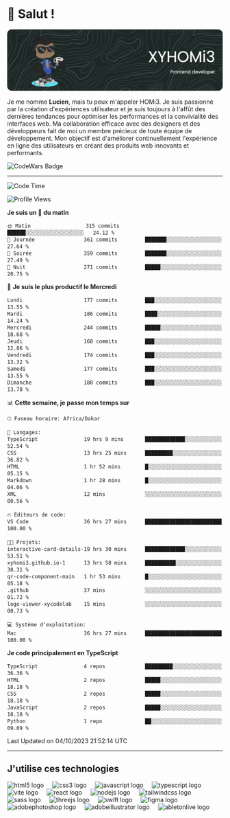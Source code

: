 # 👋 Salut !

![Header](./github-header-image.png)

Je me nomme **Lucien**, mais tu peux m'appeler HOMi3. Je suis passionné par la création d'expériences utilisateur et je suis toujours à l'affût des dernières tendances pour optimiser les performances et la convivialité des interfaces web. Ma collaboration efficace avec des designers et des développeurs fait de moi un membre précieux de toute équipe de développement. Mon objectif est d'améliorer continuellement l'expérience en ligne des utilisateurs en créant des produits web innovants et performants.

![CodeWars Badge](https://www.codewars.com/users/xyhomi3/badges/small)

---
<!--START_SECTION:waka-->
![Code Time](http://img.shields.io/badge/Code%20Time-75%20hrs%2011%20mins-blue)

![Profile Views](http://img.shields.io/badge/Vues%20du%20profil-643-blue)

**Je suis un 🐤 du matin** 

```text
🌞 Matin                  315 commits         ██████░░░░░░░░░░░░░░░░░░░   24.12 % 
🌆 Journée                361 commits         ███████░░░░░░░░░░░░░░░░░░   27.64 % 
🌃 Soirée                 359 commits         ███████░░░░░░░░░░░░░░░░░░   27.49 % 
🌙 Nuit                   271 commits         █████░░░░░░░░░░░░░░░░░░░░   20.75 % 
```
📅 **Je suis le plus productif le Mercredi** 

```text
Lundi                    177 commits         ███░░░░░░░░░░░░░░░░░░░░░░   13.55 % 
Mardi                    186 commits         ████░░░░░░░░░░░░░░░░░░░░░   14.24 % 
Mercredi                 244 commits         █████░░░░░░░░░░░░░░░░░░░░   18.68 % 
Jeudi                    168 commits         ███░░░░░░░░░░░░░░░░░░░░░░   12.86 % 
Vendredi                 174 commits         ███░░░░░░░░░░░░░░░░░░░░░░   13.32 % 
Samedi                   177 commits         ███░░░░░░░░░░░░░░░░░░░░░░   13.55 % 
Dimanche                 180 commits         ███░░░░░░░░░░░░░░░░░░░░░░   13.78 % 
```


📊 **Cette semaine, je passe mon temps sur** 

```text
🕑︎ Fuseau horaire: Africa/Dakar

💬 Langages: 
TypeScript               19 hrs 9 mins       █████████████░░░░░░░░░░░░   52.54 % 
CSS                      13 hrs 25 mins      █████████░░░░░░░░░░░░░░░░   36.82 % 
HTML                     1 hr 52 mins        █░░░░░░░░░░░░░░░░░░░░░░░░   05.15 % 
Markdown                 1 hr 28 mins        █░░░░░░░░░░░░░░░░░░░░░░░░   04.06 % 
XML                      12 mins             ░░░░░░░░░░░░░░░░░░░░░░░░░   00.56 % 

🔥 Éditeurs de code: 
VS Code                  36 hrs 27 mins      █████████████████████████   100.00 % 

🐱‍💻 Projets: 
interactive-card-details-19 hrs 30 mins      █████████████░░░░░░░░░░░░   53.51 % 
xyhomi3.github.io-1      13 hrs 58 mins      ██████████░░░░░░░░░░░░░░░   38.31 % 
qr-code-component-main   1 hr 53 mins        █░░░░░░░░░░░░░░░░░░░░░░░░   05.18 % 
.github                  37 mins             ░░░░░░░░░░░░░░░░░░░░░░░░░   01.72 % 
logo-viewer-xycodelab    15 mins             ░░░░░░░░░░░░░░░░░░░░░░░░░   00.73 % 

💻 Système d'exploitation: 
Mac                      36 hrs 27 mins      █████████████████████████   100.00 % 
```

**Je code principalement en TypeScript** 

```text
TypeScript               4 repos             █████████░░░░░░░░░░░░░░░░   36.36 % 
HTML                     2 repos             █████░░░░░░░░░░░░░░░░░░░░   18.18 % 
CSS                      2 repos             █████░░░░░░░░░░░░░░░░░░░░   18.18 % 
JavaScript               2 repos             █████░░░░░░░░░░░░░░░░░░░░   18.18 % 
Python                   1 repo              ██░░░░░░░░░░░░░░░░░░░░░░░   09.09 % 
```




 Last Updated on 04/10/2023 21:52:14 UTC
<!--END_SECTION:waka-->
---

## J'utilise ces technologies

<div align="left">
  <img src="https://skillicons.dev/icons?i=html" height="40" alt="html5 logo"  />
  <img width="12" />
  <img src="https://skillicons.dev/icons?i=css" height="40" alt="css3 logo"  />
  <img width="12" />
  <img src="https://skillicons.dev/icons?i=js" height="40" alt="javascript logo"  />
  <img width="12" />
  <img src="https://skillicons.dev/icons?i=ts" height="40" alt="typescript logo"  />
  <img width="12" />
  <img src="https://skillicons.dev/icons?i=vite" height="40" alt="vite logo"  />
  <img width="12" />
  <img src="https://skillicons.dev/icons?i=react" height="40" alt="react logo"  />
  <img width="12" />
  <img src="https://cdn.jsdelivr.net/gh/devicons/devicon/icons/nodejs/nodejs-original.svg" height="40" alt="nodejs logo"  />
  <img width="12" />
  <img src="https://skillicons.dev/icons?i=tailwind" height="40" alt="tailwindcss logo"  />
  <img width="12" />
  <img src="https://skillicons.dev/icons?i=sass" height="40" alt="sass logo"  />
  <img width="12" />
  <img src="https://skillicons.dev/icons?i=threejs" height="40" alt="threejs logo"  />
  <img width="12" />
  <img src="https://skillicons.dev/icons?i=swift" height="40" alt="swift logo"  />
  <img width="12" />
  <img src="https://skillicons.dev/icons?i=figma" height="40" alt="figma logo"  />
  <img width="12" />
  <img src="https://skillicons.dev/icons?i=ps" height="40" alt="adobephotoshop logo"  />
  <img width="12" />
  <img src="https://skillicons.dev/icons?i=ai" height="40" alt="adobeillustrator logo"  />
  <img width="12" />
  <img src="https://skillicons.dev/icons?i=ableton" height="40" alt="abletonlive logo"  />
</div>



